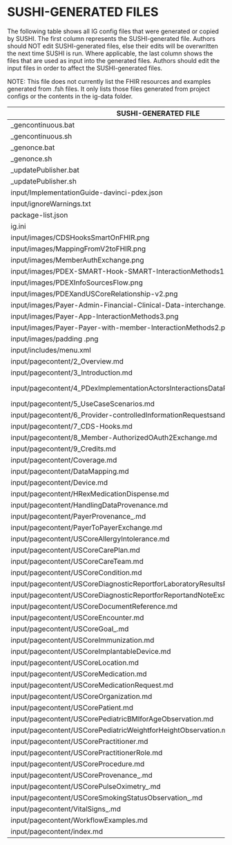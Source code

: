 # SUSHI-GENERATED FILES #

The following table shows all IG config files that were generated or copied by SUSHI.  The first column
represents the SUSHI-generated file. Authors should NOT edit SUSHI-generated files, else their edits will
be overwritten the next time SUSHI is run. Where applicable, the last column shows the files that are used
as input into the generated files. Authors should edit the input files in order to affect the SUSHI-generated
files.

NOTE: This file does not currently list the FHIR resources and examples generated from .fsh files. It only
lists those files generated from project configs or the contents in the ig-data folder.

| SUSHI-GENERATED FILE                                                              | ACTION    | INPUT FILE(S)                                                                                      |
| --------------------------------------------------------------------------------- | --------- | -------------------------------------------------------------------------------------------------- |
| _gencontinuous.bat                                                                | generated |                                                                                                    |
| _gencontinuous.sh                                                                 | generated |                                                                                                    |
| _genonce.bat                                                                      | generated |                                                                                                    |
| _genonce.sh                                                                       | generated |                                                                                                    |
| _updatePublisher.bat                                                              | generated |                                                                                                    |
| _updatePublisher.sh                                                               | generated |                                                                                                    |
| input/ImplementationGuide-davinci-pdex.json                                       | generated | fishtank/config.yaml, {all input resources and pages}                                              |
| input/ignoreWarnings.txt                                                          | generated |                                                                                                    |
| package-list.json                                                                 | generated | fishtank/config.yaml                                                                               |
| ig.ini                                                                            | copied    | fishtank/ig-data/ig.ini                                                                            |
| input/images/CDSHooksSmartOnFHIR.png                                              | copied    | fishtank/ig-data/input/images/CDSHooksSmartOnFHIR.png                                              |
| input/images/MappingFromV2toFHIR.png                                              | copied    | fishtank/ig-data/input/images/MappingFromV2toFHIR.png                                              |
| input/images/MemberAuthExchange.png                                               | copied    | fishtank/ig-data/input/images/MemberAuthExchange.png                                               |
| input/images/PDEX-SMART-Hook-SMART-InteractionMethods1.png                        | copied    | fishtank/ig-data/input/images/PDEX-SMART-Hook-SMART-InteractionMethods1.png                        |
| input/images/PDEXInfoSourcesFlow.png                                              | copied    | fishtank/ig-data/input/images/PDEXInfoSourcesFlow.png                                              |
| input/images/PDEXandUSCoreRelationship-v2.png                                     | copied    | fishtank/ig-data/input/images/PDEXandUSCoreRelationship-v2.png                                     |
| input/images/Payer-Admin-Financial-Clinical-Data-interchange.png                  | copied    | fishtank/ig-data/input/images/Payer-Admin-Financial-Clinical-Data-interchange.png                  |
| input/images/Payer-App-InteractionMethods3.png                                    | copied    | fishtank/ig-data/input/images/Payer-App-InteractionMethods3.png                                    |
| input/images/Payer-Payer-with-member-InteractionMethods2.png                      | copied    | fishtank/ig-data/input/images/Payer-Payer-with-member-InteractionMethods2.png                      |
| input/images/padding .png                                                         | copied    | fishtank/ig-data/input/images/padding .png                                                         |
| input/includes/menu.xml                                                           | copied    | fishtank/ig-data/input/includes/menu.xml                                                           |
| input/pagecontent/2_Overview.md                                                   | copied    | fishtank/ig-data/input/pagecontent/2_Overview.md                                                   |
| input/pagecontent/3_Introduction.md                                               | copied    | fishtank/ig-data/input/pagecontent/3_Introduction.md                                               |
| input/pagecontent/4_PDexImplementationActorsInteractionsDataPayloadsandMethods.md | copied    | fishtank/ig-data/input/pagecontent/4_PDexImplementationActorsInteractionsDataPayloadsandMethods.md |
| input/pagecontent/5_UseCaseScenarios.md                                           | copied    | fishtank/ig-data/input/pagecontent/5_UseCaseScenarios.md                                           |
| input/pagecontent/6_Provider-controlledInformationRequestsandFiltering.md         | copied    | fishtank/ig-data/input/pagecontent/6_Provider-controlledInformationRequestsandFiltering.md         |
| input/pagecontent/7_CDS-Hooks.md                                                  | copied    | fishtank/ig-data/input/pagecontent/7_CDS-Hooks.md                                                  |
| input/pagecontent/8_Member-AuthorizedOAuth2Exchange.md                            | copied    | fishtank/ig-data/input/pagecontent/8_Member-AuthorizedOAuth2Exchange.md                            |
| input/pagecontent/9_Credits.md                                                    | copied    | fishtank/ig-data/input/pagecontent/9_Credits.md                                                    |
| input/pagecontent/Coverage.md                                                     | copied    | fishtank/ig-data/input/pagecontent/Coverage.md                                                     |
| input/pagecontent/DataMapping.md                                                  | copied    | fishtank/ig-data/input/pagecontent/DataMapping.md                                                  |
| input/pagecontent/Device.md                                                       | copied    | fishtank/ig-data/input/pagecontent/Device.md                                                       |
| input/pagecontent/HRexMedicationDispense.md                                       | copied    | fishtank/ig-data/input/pagecontent/HRexMedicationDispense.md                                       |
| input/pagecontent/HandlingDataProvenance.md                                       | copied    | fishtank/ig-data/input/pagecontent/HandlingDataProvenance.md                                       |
| input/pagecontent/PayerProvenance_.md                                             | copied    | fishtank/ig-data/input/pagecontent/PayerProvenance_.md                                             |
| input/pagecontent/PayerToPayerExchange.md                                         | copied    | fishtank/ig-data/input/pagecontent/PayerToPayerExchange.md                                         |
| input/pagecontent/USCoreAllergyIntolerance.md                                     | copied    | fishtank/ig-data/input/pagecontent/USCoreAllergyIntolerance.md                                     |
| input/pagecontent/USCoreCarePlan.md                                               | copied    | fishtank/ig-data/input/pagecontent/USCoreCarePlan.md                                               |
| input/pagecontent/USCoreCareTeam.md                                               | copied    | fishtank/ig-data/input/pagecontent/USCoreCareTeam.md                                               |
| input/pagecontent/USCoreCondition.md                                              | copied    | fishtank/ig-data/input/pagecontent/USCoreCondition.md                                              |
| input/pagecontent/USCoreDiagnosticReportforLaboratoryResultsReporting.md          | copied    | fishtank/ig-data/input/pagecontent/USCoreDiagnosticReportforLaboratoryResultsReporting.md          |
| input/pagecontent/USCoreDiagnosticReportforReportandNoteExchange.md               | copied    | fishtank/ig-data/input/pagecontent/USCoreDiagnosticReportforReportandNoteExchange.md               |
| input/pagecontent/USCoreDocumentReference.md                                      | copied    | fishtank/ig-data/input/pagecontent/USCoreDocumentReference.md                                      |
| input/pagecontent/USCoreEncounter.md                                              | copied    | fishtank/ig-data/input/pagecontent/USCoreEncounter.md                                              |
| input/pagecontent/USCoreGoal_.md                                                  | copied    | fishtank/ig-data/input/pagecontent/USCoreGoal_.md                                                  |
| input/pagecontent/USCoreImmunization.md                                           | copied    | fishtank/ig-data/input/pagecontent/USCoreImmunization.md                                           |
| input/pagecontent/USCoreImplantableDevice.md                                      | copied    | fishtank/ig-data/input/pagecontent/USCoreImplantableDevice.md                                      |
| input/pagecontent/USCoreLocation.md                                               | copied    | fishtank/ig-data/input/pagecontent/USCoreLocation.md                                               |
| input/pagecontent/USCoreMedication.md                                             | copied    | fishtank/ig-data/input/pagecontent/USCoreMedication.md                                             |
| input/pagecontent/USCoreMedicationRequest.md                                      | copied    | fishtank/ig-data/input/pagecontent/USCoreMedicationRequest.md                                      |
| input/pagecontent/USCoreOrganization.md                                           | copied    | fishtank/ig-data/input/pagecontent/USCoreOrganization.md                                           |
| input/pagecontent/USCorePatient.md                                                | copied    | fishtank/ig-data/input/pagecontent/USCorePatient.md                                                |
| input/pagecontent/USCorePediatricBMIforAgeObservation.md                          | copied    | fishtank/ig-data/input/pagecontent/USCorePediatricBMIforAgeObservation.md                          |
| input/pagecontent/USCorePediatricWeightforHeightObservation.md                    | copied    | fishtank/ig-data/input/pagecontent/USCorePediatricWeightforHeightObservation.md                    |
| input/pagecontent/USCorePractitioner.md                                           | copied    | fishtank/ig-data/input/pagecontent/USCorePractitioner.md                                           |
| input/pagecontent/USCorePractitionerRole.md                                       | copied    | fishtank/ig-data/input/pagecontent/USCorePractitionerRole.md                                       |
| input/pagecontent/USCoreProcedure.md                                              | copied    | fishtank/ig-data/input/pagecontent/USCoreProcedure.md                                              |
| input/pagecontent/USCoreProvenance_.md                                            | copied    | fishtank/ig-data/input/pagecontent/USCoreProvenance_.md                                            |
| input/pagecontent/USCorePulseOximetry_.md                                         | copied    | fishtank/ig-data/input/pagecontent/USCorePulseOximetry_.md                                         |
| input/pagecontent/USCoreSmokingStatusObservation_.md                              | copied    | fishtank/ig-data/input/pagecontent/USCoreSmokingStatusObservation_.md                              |
| input/pagecontent/VitalSigns_.md                                                  | copied    | fishtank/ig-data/input/pagecontent/VitalSigns_.md                                                  |
| input/pagecontent/WorkflowExamples.md                                             | copied    | fishtank/ig-data/input/pagecontent/WorkflowExamples.md                                             |
| input/pagecontent/index.md                                                        | copied    | fishtank/ig-data/input/pagecontent/index.md                                                        |